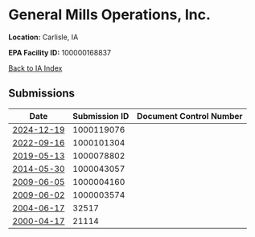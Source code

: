 # General Mills Operations, Inc.

**Location:** Carlisle, IA

**EPA Facility ID:** 100000168837

[Back to IA Index](../../index.md)

## Submissions

| Date | Submission ID | Document Control Number |
|------|--------------|-------------------------|
| [2024-12-19](submissions/1000119076.md) | 1000119076 |  |
| [2022-09-16](submissions/1000101304.md) | 1000101304 |  |
| [2019-05-13](submissions/1000078802.md) | 1000078802 |  |
| [2014-05-30](submissions/1000043057.md) | 1000043057 |  |
| [2009-06-05](submissions/1000004160.md) | 1000004160 |  |
| [2009-06-02](submissions/1000003574.md) | 1000003574 |  |
| [2004-06-17](submissions/32517.md) | 32517 |  |
| [2000-04-17](submissions/21114.md) | 21114 |  |
